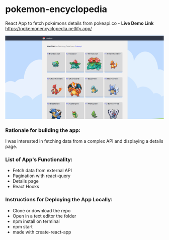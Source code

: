 # pokemon-encyclopedia

React App to fetch pokémons details from pokeapi.co - **Live Demo Link** https://pokemonencyclopedia.netlify.app/

![](images/pokepreview.gif)

### Rationale for building the app:

I was interested in fetching data from a complex API and displaying a details page.

### List of App's Functionality:

- Fetch data from external API
- Pagination with react-query
- Details page
- React Hooks

### Instructions for Deploying the App Locally:

- Clone or download the repo
- Open in a text editor the folder
- npm install on terminal
- npm start
- made with create-react-app
